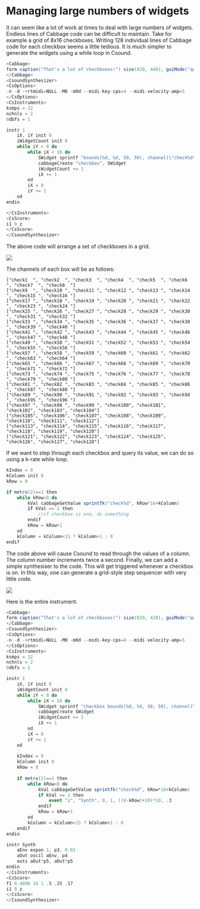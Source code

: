 # Managing large numbers of widgets

It can seem like a lot of work at times to deal with large numbers of widgets. Endless lines of Cabbage code can be difficult to maintain. Take for example a grid of 8x16 checkboxes. Writing 128 individual lines of Cabbage code for each checkbox seems a little tedious. It is much simpler to generate the widgets using a while loop in Csound. 

```csharp
<Cabbage>
form caption("That's a lot of checkboxes!") size(820, 440), guiMode("queue") colour(0, 0, 0), pluginId("def1")
</Cabbage>
<CsoundSynthesizer>
<CsOptions>
-n -d -+rtmidi=NULL -M0 -m0d --midi-key-cps=4 --midi-velocity-amp=5
</CsOptions>
<CsInstruments>
ksmps = 32
nchnls = 2
0dbfs = 1

instr 1
    iX, iY init 0
    iWidgetCount init 0
    while iY < 8 do
        while iX < 16 do
            SWidget sprintf "bounds(%d, %d, 50, 50), channel(\"check%d\"), colour:1(%d, %d, %d)", 10+iX*50, 10+iY*50, iWidgetCount, rnd(255), rnd(255), rnd(255)
            cabbageCreate "checkbox", SWidget
            iWidgetCount += 1
            iX += 1
        od
        iX = 0
        iY += 1
    od
endin

</CsInstruments>
<CsScore>
i1 0 z
</CsScore>
</CsoundSynthesizer>
```

The above code will arrange a set of checkboxes in a grid. 

![](images/alotofwidgets.png)


The channels of each box will be as follows:

```
["check1  ", "check2  ", "check3  ", "check4  ", "check5  ", "check6  ", "check7  ", "check8  "]    
["check9  ", "check10 ", "check11 ", "check12 ", "check13 ", "check14 ", "check15 ", "check16 "]    
["check17 ", "check18 ", "check19 ", "check20 ", "check21 ", "check22 ", "check23 ", "check24 "]    
["check25 ", "check26 ", "check27 ", "check28 ", "check29 ", "check30 ", "check31 ", "check32 "]    
["check33 ", "check34 ", "check35 ", "check36 ", "check37 ", "check38 ", "check39 ", "check40 "]    
["check41 ", "check42 ", "check43 ", "check44 ", "check45 ", "check46 ", "check47 ", "check48 "]    
["check49 ", "check50 ", "check51 ", "check52 ", "check53 ", "check54 ", "check55 ", "check56 "]    
["check57 ", "check58 ", "check59 ", "check60 ", "check61 ", "check62 ", "check63 ", "check64 "]    
["check65 ", "check66 ", "check67 ", "check68 ", "check69 ", "check70 ", "check71 ", "check72 "]    
["check73 ", "check74 ", "check75 ", "check76 ", "check77 ", "check78 ", "check79 ", "check80 "]    
["check81 ", "check82 ", "check83 ", "check84 ", "check85 ", "check86 ", "check87 ", "check88 "]    
["check89 ", "check90 ", "check91 ", "check92 ", "check93 ", "check94 ", "check95 ", "check96 "]   
["check97 ", "check98 ", "check99 ", "check100", "check101", "check102", "check103", "check104"]
["check105", "check106", "check107", "check108", "check109", "check110", "check111", "check112"]
["check113", "check114", "check115", "check116", "check117", "check118", "check119", "check120"]
["check121", "check122", "check123", "check124", "check125", "check126", "check127", "check128"]
```

If we want to step through each checkbox and query its value, we can do so using a k-rate while loop. 

```csharp
kIndex = 0
kColumn init 0
kRow = 0 

if metro(2)==1 then        
	while kRow<8 do
		kVal cabbageGetValue sprintfk("check%d", kRow*16+kColumn)
		if kVal == 1 then
			//if checkbox is one, do something
		endif  
		kRow = kRow+1            
	od
	kColumn = kColumn<15 ? kColumn+1 : 0		
endif     
```

The code above will cause Csound to read through the values of a column. The column number increments twice a second. Finally, we can add a simple synthesiser to the code. This will get triggered whenever a checkbox is on. In this way, one can generate a grid-style step sequencer with very little code. 

![](images/alotofwidgets2.png)

Here is the entire instrument. 

```csharp
<Cabbage>
form caption("That's a lof of checkboxes!") size(820, 420), guiMode("queue") colour(0, 0, 0), pluginId("def1")
</Cabbage>
<CsoundSynthesizer>
<CsOptions>
-n -d -+rtmidi=NULL -M0 -m0d --midi-key-cps=4 --midi-velocity-amp=5
</CsOptions>
<CsInstruments>
ksmps = 32
nchnls = 2
0dbfs = 1

instr 1
    iX, iY init 0
    iWidgetCount init 0
    while iY < 8 do
        while iX < 16 do
            SWidget sprintf "checkbox bounds(%d, %d, 50, 50), channel(\"check%d\"), colour:1(%d, %d, %d)", 10+iX*50, 10+iY*50, iWidgetCount, rnd(255), rnd(255), rnd(255)
            cabbageCreate SWidget
            iWidgetCount += 1
            iX += 1
        od
        iX = 0
        iY += 1
    od
    
    kIndex = 0
    kColumn init 0
    kRow = 0 
    
    if metro(2)==1 then        
        while kRow<8 do
            kVal cabbageGetValue sprintfk("check%d", kRow*16+kColumn)
            if kVal == 1 then
                event "i", "Synth", 0, 1, ((8-kRow)+10)*10, .3
            endif  
            kRow = kRow+1            
        od
        kColumn = kColumn<15 ? kColumn+1 : 0		
    endif     
endin

instr Synth
    aEnv expon 1, p3, 0.01
    aOut oscil aEnv, p4
    outs aOut*p5, aOut*p5
endin
</CsInstruments>
<CsScore>
f1 0 4096 10 1 .5 .25 .17
i1 0 z
</CsScore>
</CsoundSynthesizer>
```
